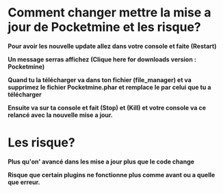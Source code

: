 # Comment changer mettre la mise a jour de Pocketmine et les risque?

__Pour avoir les nouvelle update allez dans votre console et faite (Restart)__

__Un message serras affichez (Clique here for downloads version : Pocketmine)__

__Quand tu la télécharger va dans ton fichier (file_manager) et va supprimez le fichier Pocketmine.phar et remplace le par celui que tu a télécharger__

__Ensuite va sur ta console et fait (Stop) et (Kill) et votre console va ce relancé avec la nouvelle mise a jour.__


# Les risque?

__Plus qu'on' avancé dans les mise a jour plus que le code change__

__Risque que certain plugins ne fonctionne plus comme avant ou a quelle que erreur.__
